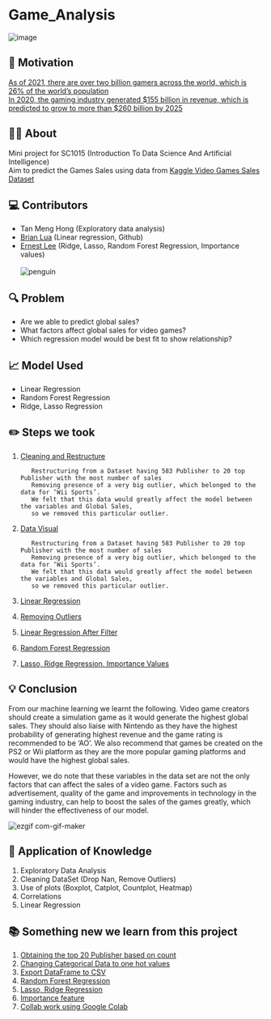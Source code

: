 # Game_Analysis
![image](https://user-images.githubusercontent.com/51332449/163271754-6e662d9b-5f96-4a57-8ec6-9a2b63716870.png)
## 💪 Motivation  
[As of 2021, there are over two billion gamers across the world, which is 26% of the world’s population <br />
In 2020, the gaming industry generated $155 billion in revenue, which is predicted to grow to more than $260 billion by 2025](https://www.investopedia.com/articles/investing/053115/how-video-game-industry-changing.asp ) 
## 🤷‍♂️ About
Mini project for SC1015 (Introduction To Data Science And Artificial Intelligence) <br />
Aim to predict the Games Sales using data from [Kaggle Video Games Sales Dataset](https://www.kaggle.com/datasets/sidtwr/videogames-sales-dataset?select=Video_Games_Sales_as_at_22_Dec_2016.csv)


## 💻 Contributors
- Tan Meng Hong (Exploratory data analysis)
- [Brian Lua](https://github.com/Sealpillow) (Linear regression, Github)
- [Ernest Lee](https://github.com/dihcuierc) (Ridge, Lasso, Random Forest Regression, Importance values)  <br />                                       
![penguin](https://user-images.githubusercontent.com/51332449/163318284-c45377c4-3194-4cd6-b0bf-88ce4401f528.gif)


## 🔍 Problem
- Are we able to predict global sales?
- What factors affect global sales for video games?
- Which regression model would be best fit to show relationship?

## 📈 Model Used
- Linear Regression
- Random Forest Regression
- Ridge, Lasso Regression

## ✏️ Steps we took
1. [Cleaning and Restructure](https://github.com/Sealpillow/Game_Analysis/blob/main/NoteBooks/1.%20Cleaning%20and%20Restructure.ipynb) 

   ```In this notebook, we did basic data preparation. removing columns contains Nan values. 
      Restructuring from a Dataset having 583 Publisher to 20 top Publisher with the most number of sales
      Removing presence of a very big outlier, which belonged to the data for ‘Wii Sports’.
      We felt that this data would greatly affect the model between the variables and Global Sales,
      so we removed this particular outlier.
   ```
2. [Data Visual](https://github.com/Sealpillow/Game_Analysis/blob/main/NoteBooks/2.%20Data%20Visual.ipynb)
   ```In this notebook, we did basic data preparation. removing columns contains Nan values. 
      Restructuring from a Dataset having 583 Publisher to 20 top Publisher with the most number of sales
      Removing presence of a very big outlier, which belonged to the data for ‘Wii Sports’.
      We felt that this data would greatly affect the model between the variables and Global Sales,
      so we removed this particular outlier.
   ```
4. [Linear Regression](https://github.com/Sealpillow/Game_Analysis/blob/main/NoteBooks/3.%20Linear%20Regression.ipynb)
5. [Removing Outliers](https://github.com/Sealpillow/Game_Analysis/blob/main/NoteBooks/4.%20Removing%20Outliers.ipynb)
6. [Linear Regression After Filter](https://github.com/Sealpillow/Game_Analysis/blob/main/NoteBooks/5.%20Linear%20Regression%20After%20Filter.ipynb)
7. [Random Forest Regression](https://github.com/Sealpillow/Game_Analysis/blob/main/NoteBooks/6.%20Random%20forest.ipynb)
8. [Lasso, Ridge Regression, Importance Values](https://github.com/Sealpillow/Game_Analysis/blob/main/NoteBooks/7.%20Lasso%2C%20Ridge%2C%20Importance%20value.ipynb)

## 💡 Conclusion
From our machine learning we learnt the following. Video game creators should create a simulation game as it would generate the highest global sales. They should also liaise with Nintendo as they have the highest probability of generating highest revenue and the game rating is recommended to be ‘AO’. We also recommend that games be created on the PS2 or Wii platform as they are the more popular gaming platforms and would have the highest global sales. 

However, we do note that these variables in the data set are not the only factors that can affect the sales of a video game. Factors such as advertisement, quality of the game and improvements in technology in the gaming industry, can help to boost the sales of the games greatly, which will hinder the effectiveness of our model.

![ezgif com-gif-maker](https://user-images.githubusercontent.com/51332449/163321790-eaedd7db-3bb6-457e-98da-496c29c0b3e7.gif)

## 📖 Application of Knowledge
1. Exploratory Data Analysis
2. Cleaning DataSet (Drop Nan, Remove Outliers)
3. Use of plots (Boxplot, Catplot, Countplot, Heatmap)
4. Correlations
5. Linear Regression

## 📚 Something new we learn from this project
1. [Obtaining the top 20 Publisher based on count](https://stackoverflow.com/questions/46623583/seaborn-countplot-order-categories-by-count)
2. [Changing Categorical Data to one hot values](https://www.youtube.com/watch?v=7EgN_71Xtdw)
3. [Export DataFrame to CSV](https://datatofish.com/export-dataframe-to-csv/)
4. [Random Forest Regression](https://towardsdatascience.com/random-forest-in-python-24d0893d51c0)
5. [Lasso, Ridge Regression](https://www.pluralsight.com/guides/linear-lasso-ridge-regression-scikit-learn)
6. [Importance feature](https://scikit-learn.org/stable/modules/generated/sklearn.linear_model.Ridge.html)
7. [Collab work using Google Colab](https://colab.research.google.com)
